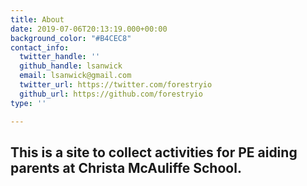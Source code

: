 ```yaml
---
title: About
date: 2019-07-06T20:13:19.000+00:00
background_color: "#B4CEC8"
contact_info:
  twitter_handle: ''
  github_handle: lsanwick
  email: lsanwick@gmail.com
  twitter_url: https://twitter.com/forestryio
  github_url: https://github.com/forestryio
type: ''

---
```

## This is a site to collect activities for PE aiding parents at Christa McAuliffe School.